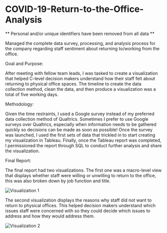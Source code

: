 # COVID-19-Return-to-the-Office-Analysis

** Personal and/or unique identifiers have been removed from all data ** 

Managed the complete data survey, processing, and analysis process for the company regarding staff sentiment about returning to/working from the office.

Goal and Purpose:

After meeting with fellow team leads, I was tasked to create a visualization that helped C-level decision makers understand how their staff felt about returning to physical office spaces. The timeline to create the data collection method, clean the data, and then produce a visualization was a total of five working days. 

Methodology:

Given the time restraints, I used a Google survey instead of my preferred data collection method of Qualtrics. Sometimes I prefer to use Google surveys over Qualtrics, especially when information needs to be gathered quickly so decisions can be made as soon as possible! Once the survey was launched, I used the first sets of data that trickled in to start creating my visualization in Tableau. Finally, once the Tableau report was completed, I permissioned the report through SQL to conduct further analysis and share the visualization.

Final Report:

The final report had two visualizations. The first one was a macro-level view that displays whether staff were willing or unwilling to return to the office, this was also broken down by job function and title. 

![Visualization 1](Visualization-1.gif)

The second visualization displays the reasons why staff did not want to return to physical offices. This helped decision makers understand which issues staff were concerned with so they could decide which issues to address and how they would address them.

![Visualization 2](Visualization-2.gif)
